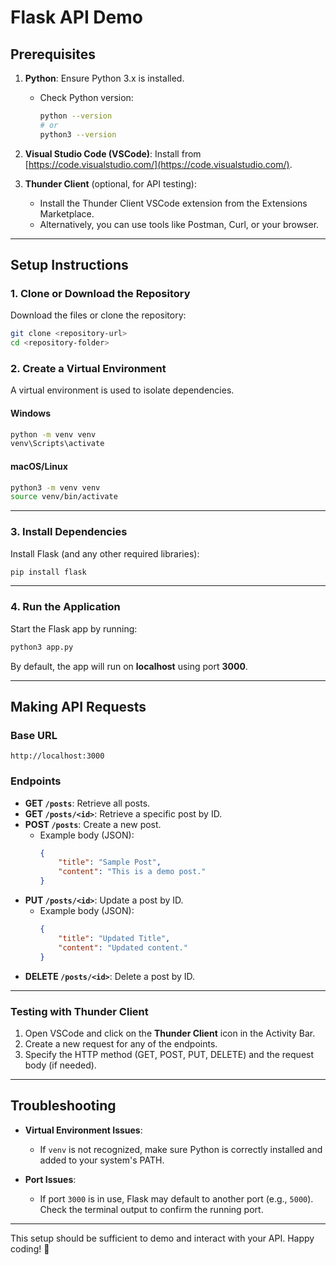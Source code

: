 # Flask API Demo

## **Prerequisites**

1. **Python**: Ensure Python 3.x is installed.  
   - Check Python version:  
     ```bash
     python --version
     # or
     python3 --version
     ```
2. **Visual Studio Code (VSCode)**: Install from [https://code.visualstudio.com/](https://code.visualstudio.com/).

3. **Thunder Client** (optional, for API testing):  
   - Install the Thunder Client VSCode extension from the Extensions Marketplace.  
   - Alternatively, you can use tools like Postman, Curl, or your browser.

---

## **Setup Instructions**

### 1. Clone or Download the Repository
Download the files or clone the repository:

```bash
git clone <repository-url>
cd <repository-folder>
```

### 2. Create a Virtual Environment
A virtual environment is used to isolate dependencies.

#### **Windows**
```bash
python -m venv venv
venv\Scripts\activate
```

#### **macOS/Linux**
```bash
python3 -m venv venv
source venv/bin/activate
```

---

### 3. Install Dependencies
Install Flask (and any other required libraries):

```bash
pip install flask
```

---

### 4. Run the Application
Start the Flask app by running:

```bash
python3 app.py
```

By default, the app will run on **localhost** using port **3000**.

---

## **Making API Requests**

### Base URL
```plaintext
http://localhost:3000
```

### Endpoints
- **GET `/posts`**: Retrieve all posts.
- **GET `/posts/<id>`**: Retrieve a specific post by ID.
- **POST `/posts`**: Create a new post.  
  - Example body (JSON):
    ```json
    {
        "title": "Sample Post",
        "content": "This is a demo post."
    }
    ```
- **PUT `/posts/<id>`**: Update a post by ID.  
  - Example body (JSON):
    ```json
    {
        "title": "Updated Title",
        "content": "Updated content."
    }
    ```
- **DELETE `/posts/<id>`**: Delete a post by ID.

---

### Testing with Thunder Client
1. Open VSCode and click on the **Thunder Client** icon in the Activity Bar.
2. Create a new request for any of the endpoints.
3. Specify the HTTP method (GET, POST, PUT, DELETE) and the request body (if needed).

---

## **Troubleshooting**

- **Virtual Environment Issues**:
  - If `venv` is not recognized, make sure Python is correctly installed and added to your system's PATH.

- **Port Issues**:
  - If port `3000` is in use, Flask may default to another port (e.g., `5000`). Check the terminal output to confirm the running port.

---

This setup should be sufficient to demo and interact with your API. Happy coding! 🎉
